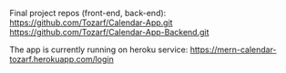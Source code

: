 Final project repos (front-end, back-end):
https://github.com/Tozarf/Calendar-App.git
https://github.com/Tozarf/Calendar-App-Backend.git


The app is currently running on heroku service:
https://mern-calendar-tozarf.herokuapp.com/login
